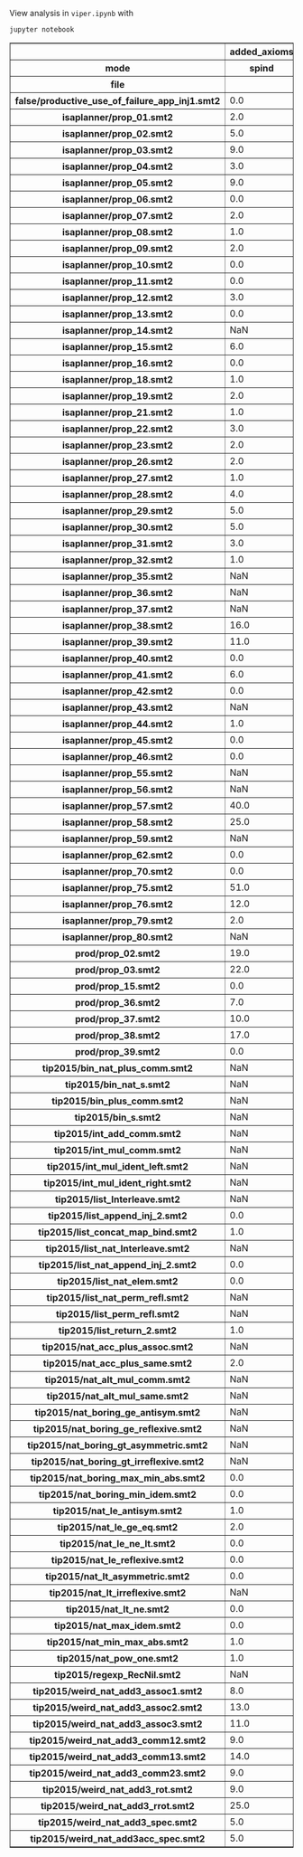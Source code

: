 View analysis in `viper.ipynb` with

```
jupyter notebook
```

<table border="1" class="dataframe">
  <thead>
    <tr>
      <th></th>
      <th>added_axioms</th>
      <th>candidates</th>
      <th colspan="4" halign="left">induction_depth</th>
      <th colspan="4" halign="left">inductions</th>
      <th colspan="4" halign="left">time_viper</th>
    </tr>
    <tr>
      <th>mode</th>
      <th>spind</th>
      <th>spind</th>
      <th>ai</th>
      <th>as</th>
      <th>spind</th>
      <th>tg</th>
      <th>ai</th>
      <th>as</th>
      <th>spind</th>
      <th>tg</th>
      <th>ai</th>
      <th>as</th>
      <th>spind</th>
      <th>tg</th>
    </tr>
    <tr>
      <th>file</th>
      <th></th>
      <th></th>
      <th></th>
      <th></th>
      <th></th>
      <th></th>
      <th></th>
      <th></th>
      <th></th>
      <th></th>
      <th></th>
      <th></th>
      <th></th>
      <th></th>
    </tr>
  </thead>
  <tbody>
    <tr>
      <th>false/productive_use_of_failure_app_inj1.smt2</th>
      <td>0.0</td>
      <td>16.0</td>
      <td>1.0</td>
      <td>1.0</td>
      <td>1.0</td>
      <td>NaN</td>
      <td>1.0</td>
      <td>2.0</td>
      <td>3.0</td>
      <td>NaN</td>
      <td>5707.0</td>
      <td>2986.0</td>
      <td>2955.0</td>
      <td>NaN</td>
    </tr>
    <tr>
      <th>isaplanner/prop_01.smt2</th>
      <td>2.0</td>
      <td>9.0</td>
      <td>NaN</td>
      <td>1.0</td>
      <td>1.0</td>
      <td>NaN</td>
      <td>NaN</td>
      <td>3.0</td>
      <td>3.0</td>
      <td>NaN</td>
      <td>NaN</td>
      <td>3289.0</td>
      <td>3971.0</td>
      <td>NaN</td>
    </tr>
    <tr>
      <th>isaplanner/prop_02.smt2</th>
      <td>5.0</td>
      <td>12.0</td>
      <td>1.0</td>
      <td>1.0</td>
      <td>1.0</td>
      <td>NaN</td>
      <td>1.0</td>
      <td>1.0</td>
      <td>1.0</td>
      <td>NaN</td>
      <td>16758.0</td>
      <td>4232.0</td>
      <td>5885.0</td>
      <td>NaN</td>
    </tr>
    <tr>
      <th>isaplanner/prop_03.smt2</th>
      <td>9.0</td>
      <td>103.0</td>
      <td>1.0</td>
      <td>1.0</td>
      <td>1.0</td>
      <td>NaN</td>
      <td>1.0</td>
      <td>1.0</td>
      <td>1.0</td>
      <td>NaN</td>
      <td>9152.0</td>
      <td>7408.0</td>
      <td>5075.0</td>
      <td>NaN</td>
    </tr>
    <tr>
      <th>isaplanner/prop_04.smt2</th>
      <td>3.0</td>
      <td>25.0</td>
      <td>1.0</td>
      <td>1.0</td>
      <td>1.0</td>
      <td>1.0</td>
      <td>1.0</td>
      <td>1.0</td>
      <td>1.0</td>
      <td>1.0</td>
      <td>6344.0</td>
      <td>2913.0</td>
      <td>3698.0</td>
      <td>6254.0</td>
    </tr>
    <tr>
      <th>isaplanner/prop_05.smt2</th>
      <td>9.0</td>
      <td>111.0</td>
      <td>NaN</td>
      <td>1.0</td>
      <td>1.0</td>
      <td>1.0</td>
      <td>NaN</td>
      <td>1.0</td>
      <td>3.0</td>
      <td>1.0</td>
      <td>NaN</td>
      <td>4505.0</td>
      <td>4897.0</td>
      <td>7511.0</td>
    </tr>
    <tr>
      <th>isaplanner/prop_06.smt2</th>
      <td>0.0</td>
      <td>7.0</td>
      <td>1.0</td>
      <td>1.0</td>
      <td>1.0</td>
      <td>NaN</td>
      <td>1.0</td>
      <td>2.0</td>
      <td>1.0</td>
      <td>NaN</td>
      <td>2983.0</td>
      <td>2024.0</td>
      <td>2220.0</td>
      <td>NaN</td>
    </tr>
    <tr>
      <th>isaplanner/prop_07.smt2</th>
      <td>2.0</td>
      <td>12.0</td>
      <td>1.0</td>
      <td>1.0</td>
      <td>1.0</td>
      <td>NaN</td>
      <td>2.0</td>
      <td>4.0</td>
      <td>2.0</td>
      <td>NaN</td>
      <td>2537.0</td>
      <td>2671.0</td>
      <td>3237.0</td>
      <td>NaN</td>
    </tr>
    <tr>
      <th>isaplanner/prop_08.smt2</th>
      <td>1.0</td>
      <td>18.0</td>
      <td>1.0</td>
      <td>1.0</td>
      <td>1.0</td>
      <td>NaN</td>
      <td>1.0</td>
      <td>1.0</td>
      <td>1.0</td>
      <td>NaN</td>
      <td>3256.0</td>
      <td>2429.0</td>
      <td>2577.0</td>
      <td>NaN</td>
    </tr>
    <tr>
      <th>isaplanner/prop_09.smt2</th>
      <td>2.0</td>
      <td>28.0</td>
      <td>NaN</td>
      <td>1.0</td>
      <td>1.0</td>
      <td>NaN</td>
      <td>NaN</td>
      <td>3.0</td>
      <td>2.0</td>
      <td>NaN</td>
      <td>NaN</td>
      <td>5901.0</td>
      <td>3368.0</td>
      <td>NaN</td>
    </tr>
    <tr>
      <th>isaplanner/prop_10.smt2</th>
      <td>0.0</td>
      <td>6.0</td>
      <td>1.0</td>
      <td>1.0</td>
      <td>1.0</td>
      <td>1.0</td>
      <td>1.0</td>
      <td>1.0</td>
      <td>1.0</td>
      <td>1.0</td>
      <td>1910.0</td>
      <td>1830.0</td>
      <td>2010.0</td>
      <td>4042.0</td>
    </tr>
    <tr>
      <th>isaplanner/prop_11.smt2</th>
      <td>0.0</td>
      <td>1.0</td>
      <td>0.0</td>
      <td>0.0</td>
      <td>0.0</td>
      <td>0.0</td>
      <td>0.0</td>
      <td>0.0</td>
      <td>0.0</td>
      <td>0.0</td>
      <td>1256.0</td>
      <td>1487.0</td>
      <td>1643.0</td>
      <td>3530.0</td>
    </tr>
    <tr>
      <th>isaplanner/prop_12.smt2</th>
      <td>3.0</td>
      <td>15.0</td>
      <td>NaN</td>
      <td>1.0</td>
      <td>1.0</td>
      <td>NaN</td>
      <td>NaN</td>
      <td>2.0</td>
      <td>2.0</td>
      <td>NaN</td>
      <td>NaN</td>
      <td>2932.0</td>
      <td>3821.0</td>
      <td>NaN</td>
    </tr>
    <tr>
      <th>isaplanner/prop_13.smt2</th>
      <td>0.0</td>
      <td>1.0</td>
      <td>0.0</td>
      <td>0.0</td>
      <td>0.0</td>
      <td>0.0</td>
      <td>0.0</td>
      <td>0.0</td>
      <td>0.0</td>
      <td>0.0</td>
      <td>1828.0</td>
      <td>1866.0</td>
      <td>1941.0</td>
      <td>3817.0</td>
    </tr>
    <tr>
      <th>isaplanner/prop_14.smt2</th>
      <td>NaN</td>
      <td>NaN</td>
      <td>1.0</td>
      <td>1.0</td>
      <td>NaN</td>
      <td>NaN</td>
      <td>1.0</td>
      <td>1.0</td>
      <td>NaN</td>
      <td>NaN</td>
      <td>3271.0</td>
      <td>4887.0</td>
      <td>NaN</td>
      <td>NaN</td>
    </tr>
    <tr>
      <th>isaplanner/prop_15.smt2</th>
      <td>6.0</td>
      <td>59.0</td>
      <td>1.0</td>
      <td>1.0</td>
      <td>1.0</td>
      <td>NaN</td>
      <td>1.0</td>
      <td>1.0</td>
      <td>2.0</td>
      <td>NaN</td>
      <td>4419.0</td>
      <td>4038.0</td>
      <td>5228.0</td>
      <td>NaN</td>
    </tr>
    <tr>
      <th>isaplanner/prop_16.smt2</th>
      <td>0.0</td>
      <td>2.0</td>
      <td>0.0</td>
      <td>0.0</td>
      <td>0.0</td>
      <td>0.0</td>
      <td>0.0</td>
      <td>0.0</td>
      <td>0.0</td>
      <td>0.0</td>
      <td>2333.0</td>
      <td>2382.0</td>
      <td>1506.0</td>
      <td>4383.0</td>
    </tr>
    <tr>
      <th>isaplanner/prop_18.smt2</th>
      <td>1.0</td>
      <td>10.0</td>
      <td>1.0</td>
      <td>1.0</td>
      <td>1.0</td>
      <td>NaN</td>
      <td>1.0</td>
      <td>1.0</td>
      <td>1.0</td>
      <td>NaN</td>
      <td>1877.0</td>
      <td>2252.0</td>
      <td>2185.0</td>
      <td>NaN</td>
    </tr>
    <tr>
      <th>isaplanner/prop_19.smt2</th>
      <td>2.0</td>
      <td>15.0</td>
      <td>NaN</td>
      <td>1.0</td>
      <td>1.0</td>
      <td>NaN</td>
      <td>NaN</td>
      <td>3.0</td>
      <td>3.0</td>
      <td>NaN</td>
      <td>NaN</td>
      <td>2953.0</td>
      <td>3295.0</td>
      <td>NaN</td>
    </tr>
    <tr>
      <th>isaplanner/prop_21.smt2</th>
      <td>1.0</td>
      <td>10.0</td>
      <td>1.0</td>
      <td>1.0</td>
      <td>1.0</td>
      <td>NaN</td>
      <td>1.0</td>
      <td>1.0</td>
      <td>1.0</td>
      <td>NaN</td>
      <td>2755.0</td>
      <td>2729.0</td>
      <td>2382.0</td>
      <td>NaN</td>
    </tr>
    <tr>
      <th>isaplanner/prop_22.smt2</th>
      <td>3.0</td>
      <td>13.0</td>
      <td>NaN</td>
      <td>1.0</td>
      <td>1.0</td>
      <td>NaN</td>
      <td>NaN</td>
      <td>4.0</td>
      <td>3.0</td>
      <td>NaN</td>
      <td>NaN</td>
      <td>5437.0</td>
      <td>5451.0</td>
      <td>NaN</td>
    </tr>
    <tr>
      <th>isaplanner/prop_23.smt2</th>
      <td>2.0</td>
      <td>11.0</td>
      <td>NaN</td>
      <td>1.0</td>
      <td>1.0</td>
      <td>NaN</td>
      <td>NaN</td>
      <td>2.0</td>
      <td>4.0</td>
      <td>NaN</td>
      <td>NaN</td>
      <td>2569.0</td>
      <td>3040.0</td>
      <td>NaN</td>
    </tr>
    <tr>
      <th>isaplanner/prop_26.smt2</th>
      <td>2.0</td>
      <td>36.0</td>
      <td>1.0</td>
      <td>1.0</td>
      <td>1.0</td>
      <td>NaN</td>
      <td>3.0</td>
      <td>1.0</td>
      <td>2.0</td>
      <td>NaN</td>
      <td>24689.0</td>
      <td>13783.0</td>
      <td>2837.0</td>
      <td>NaN</td>
    </tr>
    <tr>
      <th>isaplanner/prop_27.smt2</th>
      <td>1.0</td>
      <td>43.0</td>
      <td>1.0</td>
      <td>1.0</td>
      <td>1.0</td>
      <td>NaN</td>
      <td>2.0</td>
      <td>2.0</td>
      <td>1.0</td>
      <td>NaN</td>
      <td>4984.0</td>
      <td>3075.0</td>
      <td>3134.0</td>
      <td>NaN</td>
    </tr>
    <tr>
      <th>isaplanner/prop_28.smt2</th>
      <td>4.0</td>
      <td>29.0</td>
      <td>1.0</td>
      <td>1.0</td>
      <td>1.0</td>
      <td>NaN</td>
      <td>2.0</td>
      <td>4.0</td>
      <td>2.0</td>
      <td>NaN</td>
      <td>3117.0</td>
      <td>4612.0</td>
      <td>3527.0</td>
      <td>NaN</td>
    </tr>
    <tr>
      <th>isaplanner/prop_29.smt2</th>
      <td>5.0</td>
      <td>256.0</td>
      <td>1.0</td>
      <td>NaN</td>
      <td>1.0</td>
      <td>NaN</td>
      <td>2.0</td>
      <td>NaN</td>
      <td>5.0</td>
      <td>NaN</td>
      <td>13707.0</td>
      <td>NaN</td>
      <td>13675.0</td>
      <td>NaN</td>
    </tr>
    <tr>
      <th>isaplanner/prop_30.smt2</th>
      <td>5.0</td>
      <td>289.0</td>
      <td>1.0</td>
      <td>NaN</td>
      <td>1.0</td>
      <td>NaN</td>
      <td>2.0</td>
      <td>NaN</td>
      <td>3.0</td>
      <td>NaN</td>
      <td>11113.0</td>
      <td>NaN</td>
      <td>16173.0</td>
      <td>NaN</td>
    </tr>
    <tr>
      <th>isaplanner/prop_31.smt2</th>
      <td>3.0</td>
      <td>12.0</td>
      <td>NaN</td>
      <td>1.0</td>
      <td>1.0</td>
      <td>NaN</td>
      <td>NaN</td>
      <td>4.0</td>
      <td>4.0</td>
      <td>NaN</td>
      <td>NaN</td>
      <td>3989.0</td>
      <td>5257.0</td>
      <td>NaN</td>
    </tr>
    <tr>
      <th>isaplanner/prop_32.smt2</th>
      <td>1.0</td>
      <td>11.0</td>
      <td>NaN</td>
      <td>1.0</td>
      <td>1.0</td>
      <td>NaN</td>
      <td>NaN</td>
      <td>2.0</td>
      <td>4.0</td>
      <td>NaN</td>
      <td>NaN</td>
      <td>2973.0</td>
      <td>3158.0</td>
      <td>NaN</td>
    </tr>
    <tr>
      <th>isaplanner/prop_35.smt2</th>
      <td>NaN</td>
      <td>NaN</td>
      <td>1.0</td>
      <td>1.0</td>
      <td>NaN</td>
      <td>1.0</td>
      <td>1.0</td>
      <td>1.0</td>
      <td>NaN</td>
      <td>1.0</td>
      <td>2390.0</td>
      <td>1609.0</td>
      <td>NaN</td>
      <td>5424.0</td>
    </tr>
    <tr>
      <th>isaplanner/prop_36.smt2</th>
      <td>NaN</td>
      <td>NaN</td>
      <td>1.0</td>
      <td>1.0</td>
      <td>NaN</td>
      <td>1.0</td>
      <td>1.0</td>
      <td>1.0</td>
      <td>NaN</td>
      <td>1.0</td>
      <td>3125.0</td>
      <td>2547.0</td>
      <td>NaN</td>
      <td>6165.0</td>
    </tr>
    <tr>
      <th>isaplanner/prop_37.smt2</th>
      <td>NaN</td>
      <td>NaN</td>
      <td>1.0</td>
      <td>1.0</td>
      <td>NaN</td>
      <td>NaN</td>
      <td>1.0</td>
      <td>1.0</td>
      <td>NaN</td>
      <td>NaN</td>
      <td>3118.0</td>
      <td>3573.0</td>
      <td>NaN</td>
      <td>NaN</td>
    </tr>
    <tr>
      <th>isaplanner/prop_38.smt2</th>
      <td>16.0</td>
      <td>147.0</td>
      <td>1.0</td>
      <td>NaN</td>
      <td>1.0</td>
      <td>NaN</td>
      <td>2.0</td>
      <td>NaN</td>
      <td>4.0</td>
      <td>NaN</td>
      <td>5738.0</td>
      <td>NaN</td>
      <td>9417.0</td>
      <td>NaN</td>
    </tr>
    <tr>
      <th>isaplanner/prop_39.smt2</th>
      <td>11.0</td>
      <td>76.0</td>
      <td>0.0</td>
      <td>0.0</td>
      <td>0.0</td>
      <td>NaN</td>
      <td>0.0</td>
      <td>0.0</td>
      <td>0.0</td>
      <td>NaN</td>
      <td>3037.0</td>
      <td>3836.0</td>
      <td>6421.0</td>
      <td>NaN</td>
    </tr>
    <tr>
      <th>isaplanner/prop_40.smt2</th>
      <td>0.0</td>
      <td>1.0</td>
      <td>0.0</td>
      <td>0.0</td>
      <td>0.0</td>
      <td>0.0</td>
      <td>0.0</td>
      <td>0.0</td>
      <td>0.0</td>
      <td>0.0</td>
      <td>1467.0</td>
      <td>1583.0</td>
      <td>2220.0</td>
      <td>4264.0</td>
    </tr>
    <tr>
      <th>isaplanner/prop_41.smt2</th>
      <td>6.0</td>
      <td>29.0</td>
      <td>NaN</td>
      <td>NaN</td>
      <td>1.0</td>
      <td>NaN</td>
      <td>NaN</td>
      <td>NaN</td>
      <td>2.0</td>
      <td>NaN</td>
      <td>NaN</td>
      <td>NaN</td>
      <td>11334.0</td>
      <td>NaN</td>
    </tr>
    <tr>
      <th>isaplanner/prop_42.smt2</th>
      <td>0.0</td>
      <td>1.0</td>
      <td>0.0</td>
      <td>0.0</td>
      <td>0.0</td>
      <td>0.0</td>
      <td>0.0</td>
      <td>0.0</td>
      <td>0.0</td>
      <td>0.0</td>
      <td>1947.0</td>
      <td>2557.0</td>
      <td>1979.0</td>
      <td>3285.0</td>
    </tr>
    <tr>
      <th>isaplanner/prop_43.smt2</th>
      <td>NaN</td>
      <td>NaN</td>
      <td>1.0</td>
      <td>1.0</td>
      <td>NaN</td>
      <td>NaN</td>
      <td>1.0</td>
      <td>1.0</td>
      <td>NaN</td>
      <td>NaN</td>
      <td>2884.0</td>
      <td>3526.0</td>
      <td>NaN</td>
      <td>NaN</td>
    </tr>
    <tr>
      <th>isaplanner/prop_44.smt2</th>
      <td>1.0</td>
      <td>9.0</td>
      <td>1.0</td>
      <td>1.0</td>
      <td>1.0</td>
      <td>NaN</td>
      <td>1.0</td>
      <td>1.0</td>
      <td>1.0</td>
      <td>NaN</td>
      <td>2440.0</td>
      <td>2329.0</td>
      <td>2364.0</td>
      <td>NaN</td>
    </tr>
    <tr>
      <th>isaplanner/prop_45.smt2</th>
      <td>0.0</td>
      <td>1.0</td>
      <td>0.0</td>
      <td>0.0</td>
      <td>0.0</td>
      <td>NaN</td>
      <td>0.0</td>
      <td>0.0</td>
      <td>0.0</td>
      <td>NaN</td>
      <td>1765.0</td>
      <td>1832.0</td>
      <td>2206.0</td>
      <td>NaN</td>
    </tr>
    <tr>
      <th>isaplanner/prop_46.smt2</th>
      <td>0.0</td>
      <td>1.0</td>
      <td>0.0</td>
      <td>0.0</td>
      <td>0.0</td>
      <td>0.0</td>
      <td>0.0</td>
      <td>0.0</td>
      <td>0.0</td>
      <td>0.0</td>
      <td>1848.0</td>
      <td>2093.0</td>
      <td>1521.0</td>
      <td>3729.0</td>
    </tr>
    <tr>
      <th>isaplanner/prop_55.smt2</th>
      <td>NaN</td>
      <td>NaN</td>
      <td>NaN</td>
      <td>1.0</td>
      <td>NaN</td>
      <td>NaN</td>
      <td>NaN</td>
      <td>3.0</td>
      <td>NaN</td>
      <td>NaN</td>
      <td>NaN</td>
      <td>3445.0</td>
      <td>NaN</td>
      <td>NaN</td>
    </tr>
    <tr>
      <th>isaplanner/prop_56.smt2</th>
      <td>NaN</td>
      <td>NaN</td>
      <td>NaN</td>
      <td>1.0</td>
      <td>NaN</td>
      <td>NaN</td>
      <td>NaN</td>
      <td>4.0</td>
      <td>NaN</td>
      <td>NaN</td>
      <td>NaN</td>
      <td>5349.0</td>
      <td>NaN</td>
      <td>NaN</td>
    </tr>
    <tr>
      <th>isaplanner/prop_57.smt2</th>
      <td>40.0</td>
      <td>432.0</td>
      <td>NaN</td>
      <td>NaN</td>
      <td>1.0</td>
      <td>NaN</td>
      <td>NaN</td>
      <td>NaN</td>
      <td>9.0</td>
      <td>NaN</td>
      <td>NaN</td>
      <td>NaN</td>
      <td>27617.0</td>
      <td>NaN</td>
    </tr>
    <tr>
      <th>isaplanner/prop_58.smt2</th>
      <td>25.0</td>
      <td>178.0</td>
      <td>NaN</td>
      <td>NaN</td>
      <td>1.0</td>
      <td>NaN</td>
      <td>NaN</td>
      <td>NaN</td>
      <td>4.0</td>
      <td>NaN</td>
      <td>NaN</td>
      <td>NaN</td>
      <td>12314.0</td>
      <td>NaN</td>
    </tr>
    <tr>
      <th>isaplanner/prop_59.smt2</th>
      <td>NaN</td>
      <td>NaN</td>
      <td>NaN</td>
      <td>NaN</td>
      <td>NaN</td>
      <td>1.0</td>
      <td>NaN</td>
      <td>NaN</td>
      <td>NaN</td>
      <td>1.0</td>
      <td>NaN</td>
      <td>NaN</td>
      <td>NaN</td>
      <td>4622.0</td>
    </tr>
    <tr>
      <th>isaplanner/prop_62.smt2</th>
      <td>0.0</td>
      <td>1.0</td>
      <td>0.0</td>
      <td>0.0</td>
      <td>0.0</td>
      <td>0.0</td>
      <td>0.0</td>
      <td>0.0</td>
      <td>0.0</td>
      <td>0.0</td>
      <td>2065.0</td>
      <td>2084.0</td>
      <td>1570.0</td>
      <td>3395.0</td>
    </tr>
    <tr>
      <th>isaplanner/prop_70.smt2</th>
      <td>0.0</td>
      <td>35.0</td>
      <td>NaN</td>
      <td>1.0</td>
      <td>1.0</td>
      <td>NaN</td>
      <td>NaN</td>
      <td>2.0</td>
      <td>2.0</td>
      <td>NaN</td>
      <td>NaN</td>
      <td>3004.0</td>
      <td>2914.0</td>
      <td>NaN</td>
    </tr>
    <tr>
      <th>isaplanner/prop_75.smt2</th>
      <td>51.0</td>
      <td>692.0</td>
      <td>NaN</td>
      <td>NaN</td>
      <td>1.0</td>
      <td>NaN</td>
      <td>NaN</td>
      <td>NaN</td>
      <td>3.0</td>
      <td>NaN</td>
      <td>NaN</td>
      <td>NaN</td>
      <td>23222.0</td>
      <td>NaN</td>
    </tr>
    <tr>
      <th>isaplanner/prop_76.smt2</th>
      <td>12.0</td>
      <td>220.0</td>
      <td>NaN</td>
      <td>1.0</td>
      <td>1.0</td>
      <td>NaN</td>
      <td>NaN</td>
      <td>1.0</td>
      <td>1.0</td>
      <td>NaN</td>
      <td>NaN</td>
      <td>18583.0</td>
      <td>7725.0</td>
      <td>NaN</td>
    </tr>
    <tr>
      <th>isaplanner/prop_79.smt2</th>
      <td>2.0</td>
      <td>38.0</td>
      <td>NaN</td>
      <td>1.0</td>
      <td>1.0</td>
      <td>NaN</td>
      <td>NaN</td>
      <td>3.0</td>
      <td>2.0</td>
      <td>NaN</td>
      <td>NaN</td>
      <td>4409.0</td>
      <td>3822.0</td>
      <td>NaN</td>
    </tr>
    <tr>
      <th>isaplanner/prop_80.smt2</th>
      <td>NaN</td>
      <td>NaN</td>
      <td>NaN</td>
      <td>1.0</td>
      <td>NaN</td>
      <td>NaN</td>
      <td>NaN</td>
      <td>3.0</td>
      <td>NaN</td>
      <td>NaN</td>
      <td>NaN</td>
      <td>4515.0</td>
      <td>NaN</td>
      <td>NaN</td>
    </tr>
    <tr>
      <th>prod/prop_02.smt2</th>
      <td>19.0</td>
      <td>147.0</td>
      <td>NaN</td>
      <td>1.0</td>
      <td>1.0</td>
      <td>NaN</td>
      <td>NaN</td>
      <td>4.0</td>
      <td>3.0</td>
      <td>NaN</td>
      <td>NaN</td>
      <td>4546.0</td>
      <td>6169.0</td>
      <td>NaN</td>
    </tr>
    <tr>
      <th>prod/prop_03.smt2</th>
      <td>22.0</td>
      <td>231.0</td>
      <td>NaN</td>
      <td>1.0</td>
      <td>1.0</td>
      <td>NaN</td>
      <td>NaN</td>
      <td>2.0</td>
      <td>3.0</td>
      <td>NaN</td>
      <td>NaN</td>
      <td>3773.0</td>
      <td>8389.0</td>
      <td>NaN</td>
    </tr>
    <tr>
      <th>prod/prop_15.smt2</th>
      <td>0.0</td>
      <td>8.0</td>
      <td>NaN</td>
      <td>NaN</td>
      <td>1.0</td>
      <td>1.0</td>
      <td>NaN</td>
      <td>NaN</td>
      <td>1.0</td>
      <td>1.0</td>
      <td>NaN</td>
      <td>NaN</td>
      <td>1901.0</td>
      <td>8950.0</td>
    </tr>
    <tr>
      <th>prod/prop_36.smt2</th>
      <td>7.0</td>
      <td>97.0</td>
      <td>NaN</td>
      <td>NaN</td>
      <td>1.0</td>
      <td>NaN</td>
      <td>NaN</td>
      <td>NaN</td>
      <td>2.0</td>
      <td>NaN</td>
      <td>NaN</td>
      <td>NaN</td>
      <td>4080.0</td>
      <td>NaN</td>
    </tr>
    <tr>
      <th>prod/prop_37.smt2</th>
      <td>10.0</td>
      <td>137.0</td>
      <td>NaN</td>
      <td>1.0</td>
      <td>1.0</td>
      <td>NaN</td>
      <td>NaN</td>
      <td>2.0</td>
      <td>1.0</td>
      <td>NaN</td>
      <td>NaN</td>
      <td>7140.0</td>
      <td>4373.0</td>
      <td>NaN</td>
    </tr>
    <tr>
      <th>prod/prop_38.smt2</th>
      <td>17.0</td>
      <td>234.0</td>
      <td>NaN</td>
      <td>1.0</td>
      <td>1.0</td>
      <td>NaN</td>
      <td>NaN</td>
      <td>1.0</td>
      <td>1.0</td>
      <td>NaN</td>
      <td>NaN</td>
      <td>11354.0</td>
      <td>4999.0</td>
      <td>NaN</td>
    </tr>
    <tr>
      <th>prod/prop_39.smt2</th>
      <td>0.0</td>
      <td>215.0</td>
      <td>NaN</td>
      <td>NaN</td>
      <td>1.0</td>
      <td>NaN</td>
      <td>NaN</td>
      <td>NaN</td>
      <td>4.0</td>
      <td>NaN</td>
      <td>NaN</td>
      <td>NaN</td>
      <td>5082.0</td>
      <td>NaN</td>
    </tr>
    <tr>
      <th>tip2015/bin_nat_plus_comm.smt2</th>
      <td>NaN</td>
      <td>NaN</td>
      <td>NaN</td>
      <td>NaN</td>
      <td>NaN</td>
      <td>NaN</td>
      <td>NaN</td>
      <td>NaN</td>
      <td>NaN</td>
      <td>NaN</td>
      <td>NaN</td>
      <td>7500.0</td>
      <td>NaN</td>
      <td>NaN</td>
    </tr>
    <tr>
      <th>tip2015/bin_nat_s.smt2</th>
      <td>NaN</td>
      <td>NaN</td>
      <td>NaN</td>
      <td>NaN</td>
      <td>NaN</td>
      <td>NaN</td>
      <td>NaN</td>
      <td>NaN</td>
      <td>NaN</td>
      <td>NaN</td>
      <td>4380.0</td>
      <td>5204.0</td>
      <td>NaN</td>
      <td>NaN</td>
    </tr>
    <tr>
      <th>tip2015/bin_plus_comm.smt2</th>
      <td>NaN</td>
      <td>NaN</td>
      <td>NaN</td>
      <td>NaN</td>
      <td>NaN</td>
      <td>NaN</td>
      <td>NaN</td>
      <td>NaN</td>
      <td>NaN</td>
      <td>NaN</td>
      <td>NaN</td>
      <td>5884.0</td>
      <td>NaN</td>
      <td>NaN</td>
    </tr>
    <tr>
      <th>tip2015/bin_s.smt2</th>
      <td>NaN</td>
      <td>NaN</td>
      <td>NaN</td>
      <td>NaN</td>
      <td>NaN</td>
      <td>NaN</td>
      <td>NaN</td>
      <td>NaN</td>
      <td>NaN</td>
      <td>NaN</td>
      <td>5948.0</td>
      <td>4962.0</td>
      <td>NaN</td>
      <td>NaN</td>
    </tr>
    <tr>
      <th>tip2015/int_add_comm.smt2</th>
      <td>NaN</td>
      <td>NaN</td>
      <td>1.0</td>
      <td>1.0</td>
      <td>NaN</td>
      <td>NaN</td>
      <td>1.0</td>
      <td>2.0</td>
      <td>NaN</td>
      <td>NaN</td>
      <td>7051.0</td>
      <td>6671.0</td>
      <td>NaN</td>
      <td>NaN</td>
    </tr>
    <tr>
      <th>tip2015/int_mul_comm.smt2</th>
      <td>NaN</td>
      <td>NaN</td>
      <td>1.0</td>
      <td>NaN</td>
      <td>NaN</td>
      <td>NaN</td>
      <td>2.0</td>
      <td>NaN</td>
      <td>NaN</td>
      <td>NaN</td>
      <td>18503.0</td>
      <td>NaN</td>
      <td>NaN</td>
      <td>NaN</td>
    </tr>
    <tr>
      <th>tip2015/int_mul_ident_left.smt2</th>
      <td>NaN</td>
      <td>NaN</td>
      <td>1.0</td>
      <td>1.0</td>
      <td>NaN</td>
      <td>NaN</td>
      <td>1.0</td>
      <td>1.0</td>
      <td>NaN</td>
      <td>NaN</td>
      <td>3351.0</td>
      <td>3772.0</td>
      <td>NaN</td>
      <td>NaN</td>
    </tr>
    <tr>
      <th>tip2015/int_mul_ident_right.smt2</th>
      <td>NaN</td>
      <td>NaN</td>
      <td>1.0</td>
      <td>1.0</td>
      <td>NaN</td>
      <td>NaN</td>
      <td>1.0</td>
      <td>1.0</td>
      <td>NaN</td>
      <td>NaN</td>
      <td>4919.0</td>
      <td>4901.0</td>
      <td>NaN</td>
      <td>NaN</td>
    </tr>
    <tr>
      <th>tip2015/list_Interleave.smt2</th>
      <td>NaN</td>
      <td>NaN</td>
      <td>1.0</td>
      <td>1.0</td>
      <td>NaN</td>
      <td>NaN</td>
      <td>1.0</td>
      <td>1.0</td>
      <td>NaN</td>
      <td>NaN</td>
      <td>4107.0</td>
      <td>2998.0</td>
      <td>NaN</td>
      <td>NaN</td>
    </tr>
    <tr>
      <th>tip2015/list_append_inj_2.smt2</th>
      <td>0.0</td>
      <td>16.0</td>
      <td>1.0</td>
      <td>1.0</td>
      <td>1.0</td>
      <td>NaN</td>
      <td>1.0</td>
      <td>1.0</td>
      <td>3.0</td>
      <td>NaN</td>
      <td>4583.0</td>
      <td>2915.0</td>
      <td>2222.0</td>
      <td>NaN</td>
    </tr>
    <tr>
      <th>tip2015/list_concat_map_bind.smt2</th>
      <td>1.0</td>
      <td>12.0</td>
      <td>1.0</td>
      <td>1.0</td>
      <td>1.0</td>
      <td>NaN</td>
      <td>2.0</td>
      <td>2.0</td>
      <td>1.0</td>
      <td>NaN</td>
      <td>3320.0</td>
      <td>2921.0</td>
      <td>3263.0</td>
      <td>NaN</td>
    </tr>
    <tr>
      <th>tip2015/list_nat_Interleave.smt2</th>
      <td>NaN</td>
      <td>NaN</td>
      <td>1.0</td>
      <td>1.0</td>
      <td>NaN</td>
      <td>NaN</td>
      <td>1.0</td>
      <td>1.0</td>
      <td>NaN</td>
      <td>NaN</td>
      <td>4561.0</td>
      <td>3991.0</td>
      <td>NaN</td>
      <td>NaN</td>
    </tr>
    <tr>
      <th>tip2015/list_nat_append_inj_2.smt2</th>
      <td>0.0</td>
      <td>16.0</td>
      <td>1.0</td>
      <td>1.0</td>
      <td>1.0</td>
      <td>NaN</td>
      <td>1.0</td>
      <td>1.0</td>
      <td>3.0</td>
      <td>NaN</td>
      <td>5061.0</td>
      <td>2734.0</td>
      <td>2164.0</td>
      <td>NaN</td>
    </tr>
    <tr>
      <th>tip2015/list_nat_elem.smt2</th>
      <td>0.0</td>
      <td>29.0</td>
      <td>1.0</td>
      <td>1.0</td>
      <td>1.0</td>
      <td>NaN</td>
      <td>2.0</td>
      <td>2.0</td>
      <td>2.0</td>
      <td>NaN</td>
      <td>2901.0</td>
      <td>2514.0</td>
      <td>2261.0</td>
      <td>NaN</td>
    </tr>
    <tr>
      <th>tip2015/list_nat_perm_refl.smt2</th>
      <td>NaN</td>
      <td>NaN</td>
      <td>1.0</td>
      <td>1.0</td>
      <td>NaN</td>
      <td>NaN</td>
      <td>1.0</td>
      <td>1.0</td>
      <td>NaN</td>
      <td>NaN</td>
      <td>2555.0</td>
      <td>2907.0</td>
      <td>NaN</td>
      <td>NaN</td>
    </tr>
    <tr>
      <th>tip2015/list_perm_refl.smt2</th>
      <td>NaN</td>
      <td>NaN</td>
      <td>1.0</td>
      <td>1.0</td>
      <td>NaN</td>
      <td>NaN</td>
      <td>1.0</td>
      <td>1.0</td>
      <td>NaN</td>
      <td>NaN</td>
      <td>2490.0</td>
      <td>3442.0</td>
      <td>NaN</td>
      <td>NaN</td>
    </tr>
    <tr>
      <th>tip2015/list_return_2.smt2</th>
      <td>1.0</td>
      <td>13.0</td>
      <td>1.0</td>
      <td>1.0</td>
      <td>1.0</td>
      <td>NaN</td>
      <td>1.0</td>
      <td>1.0</td>
      <td>1.0</td>
      <td>NaN</td>
      <td>2420.0</td>
      <td>3345.0</td>
      <td>3121.0</td>
      <td>NaN</td>
    </tr>
    <tr>
      <th>tip2015/nat_acc_plus_assoc.smt2</th>
      <td>NaN</td>
      <td>NaN</td>
      <td>NaN</td>
      <td>1.0</td>
      <td>NaN</td>
      <td>NaN</td>
      <td>NaN</td>
      <td>2.0</td>
      <td>NaN</td>
      <td>NaN</td>
      <td>NaN</td>
      <td>5278.0</td>
      <td>NaN</td>
      <td>NaN</td>
    </tr>
    <tr>
      <th>tip2015/nat_acc_plus_same.smt2</th>
      <td>2.0</td>
      <td>19.0</td>
      <td>NaN</td>
      <td>1.0</td>
      <td>1.0</td>
      <td>NaN</td>
      <td>NaN</td>
      <td>1.0</td>
      <td>1.0</td>
      <td>NaN</td>
      <td>NaN</td>
      <td>4453.0</td>
      <td>3777.0</td>
      <td>NaN</td>
    </tr>
    <tr>
      <th>tip2015/nat_alt_mul_comm.smt2</th>
      <td>NaN</td>
      <td>NaN</td>
      <td>NaN</td>
      <td>1.0</td>
      <td>NaN</td>
      <td>NaN</td>
      <td>NaN</td>
      <td>2.0</td>
      <td>NaN</td>
      <td>NaN</td>
      <td>NaN</td>
      <td>4819.0</td>
      <td>NaN</td>
      <td>NaN</td>
    </tr>
    <tr>
      <th>tip2015/nat_alt_mul_same.smt2</th>
      <td>NaN</td>
      <td>NaN</td>
      <td>NaN</td>
      <td>1.0</td>
      <td>NaN</td>
      <td>NaN</td>
      <td>NaN</td>
      <td>3.0</td>
      <td>NaN</td>
      <td>NaN</td>
      <td>NaN</td>
      <td>33708.0</td>
      <td>NaN</td>
      <td>NaN</td>
    </tr>
    <tr>
      <th>tip2015/nat_boring_ge_antisym.smt2</th>
      <td>NaN</td>
      <td>NaN</td>
      <td>NaN</td>
      <td>1.0</td>
      <td>NaN</td>
      <td>NaN</td>
      <td>NaN</td>
      <td>2.0</td>
      <td>NaN</td>
      <td>NaN</td>
      <td>NaN</td>
      <td>4056.0</td>
      <td>NaN</td>
      <td>NaN</td>
    </tr>
    <tr>
      <th>tip2015/nat_boring_ge_reflexive.smt2</th>
      <td>NaN</td>
      <td>NaN</td>
      <td>1.0</td>
      <td>1.0</td>
      <td>NaN</td>
      <td>1.0</td>
      <td>1.0</td>
      <td>1.0</td>
      <td>NaN</td>
      <td>1.0</td>
      <td>1972.0</td>
      <td>2573.0</td>
      <td>NaN</td>
      <td>9793.0</td>
    </tr>
    <tr>
      <th>tip2015/nat_boring_gt_asymmetric.smt2</th>
      <td>NaN</td>
      <td>NaN</td>
      <td>NaN</td>
      <td>1.0</td>
      <td>NaN</td>
      <td>NaN</td>
      <td>NaN</td>
      <td>2.0</td>
      <td>NaN</td>
      <td>NaN</td>
      <td>NaN</td>
      <td>3875.0</td>
      <td>NaN</td>
      <td>NaN</td>
    </tr>
    <tr>
      <th>tip2015/nat_boring_gt_irreflexive.smt2</th>
      <td>NaN</td>
      <td>NaN</td>
      <td>1.0</td>
      <td>1.0</td>
      <td>NaN</td>
      <td>1.0</td>
      <td>1.0</td>
      <td>1.0</td>
      <td>NaN</td>
      <td>1.0</td>
      <td>2796.0</td>
      <td>2059.0</td>
      <td>NaN</td>
      <td>13099.0</td>
    </tr>
    <tr>
      <th>tip2015/nat_boring_max_min_abs.smt2</th>
      <td>0.0</td>
      <td>12.0</td>
      <td>NaN</td>
      <td>NaN</td>
      <td>0.0</td>
      <td>0.0</td>
      <td>NaN</td>
      <td>NaN</td>
      <td>0.0</td>
      <td>0.0</td>
      <td>NaN</td>
      <td>NaN</td>
      <td>1803.0</td>
      <td>5969.0</td>
    </tr>
    <tr>
      <th>tip2015/nat_boring_min_idem.smt2</th>
      <td>0.0</td>
      <td>2.0</td>
      <td>NaN</td>
      <td>NaN</td>
      <td>0.0</td>
      <td>0.0</td>
      <td>NaN</td>
      <td>NaN</td>
      <td>0.0</td>
      <td>0.0</td>
      <td>NaN</td>
      <td>NaN</td>
      <td>1353.0</td>
      <td>2789.0</td>
    </tr>
    <tr>
      <th>tip2015/nat_le_antisym.smt2</th>
      <td>1.0</td>
      <td>131.0</td>
      <td>NaN</td>
      <td>1.0</td>
      <td>1.0</td>
      <td>NaN</td>
      <td>NaN</td>
      <td>2.0</td>
      <td>3.0</td>
      <td>NaN</td>
      <td>NaN</td>
      <td>5325.0</td>
      <td>4543.0</td>
      <td>NaN</td>
    </tr>
    <tr>
      <th>tip2015/nat_le_ge_eq.smt2</th>
      <td>2.0</td>
      <td>127.0</td>
      <td>NaN</td>
      <td>1.0</td>
      <td>1.0</td>
      <td>NaN</td>
      <td>NaN</td>
      <td>5.0</td>
      <td>4.0</td>
      <td>NaN</td>
      <td>NaN</td>
      <td>3521.0</td>
      <td>5170.0</td>
      <td>NaN</td>
    </tr>
    <tr>
      <th>tip2015/nat_le_ne_lt.smt2</th>
      <td>0.0</td>
      <td>87.0</td>
      <td>NaN</td>
      <td>1.0</td>
      <td>1.0</td>
      <td>NaN</td>
      <td>NaN</td>
      <td>5.0</td>
      <td>3.0</td>
      <td>NaN</td>
      <td>NaN</td>
      <td>3560.0</td>
      <td>5097.0</td>
      <td>NaN</td>
    </tr>
    <tr>
      <th>tip2015/nat_le_reflexive.smt2</th>
      <td>0.0</td>
      <td>6.0</td>
      <td>1.0</td>
      <td>1.0</td>
      <td>1.0</td>
      <td>1.0</td>
      <td>1.0</td>
      <td>1.0</td>
      <td>1.0</td>
      <td>1.0</td>
      <td>1790.0</td>
      <td>2004.0</td>
      <td>2044.0</td>
      <td>3911.0</td>
    </tr>
    <tr>
      <th>tip2015/nat_lt_asymmetric.smt2</th>
      <td>0.0</td>
      <td>46.0</td>
      <td>NaN</td>
      <td>1.0</td>
      <td>1.0</td>
      <td>NaN</td>
      <td>NaN</td>
      <td>2.0</td>
      <td>3.0</td>
      <td>NaN</td>
      <td>NaN</td>
      <td>3083.0</td>
      <td>3304.0</td>
      <td>NaN</td>
    </tr>
    <tr>
      <th>tip2015/nat_lt_irreflexive.smt2</th>
      <td>NaN</td>
      <td>NaN</td>
      <td>1.0</td>
      <td>1.0</td>
      <td>NaN</td>
      <td>1.0</td>
      <td>1.0</td>
      <td>1.0</td>
      <td>NaN</td>
      <td>1.0</td>
      <td>1698.0</td>
      <td>1807.0</td>
      <td>NaN</td>
      <td>6037.0</td>
    </tr>
    <tr>
      <th>tip2015/nat_lt_ne.smt2</th>
      <td>0.0</td>
      <td>55.0</td>
      <td>NaN</td>
      <td>1.0</td>
      <td>1.0</td>
      <td>NaN</td>
      <td>NaN</td>
      <td>1.0</td>
      <td>1.0</td>
      <td>NaN</td>
      <td>NaN</td>
      <td>2825.0</td>
      <td>3117.0</td>
      <td>NaN</td>
    </tr>
    <tr>
      <th>tip2015/nat_max_idem.smt2</th>
      <td>0.0</td>
      <td>2.0</td>
      <td>NaN</td>
      <td>NaN</td>
      <td>0.0</td>
      <td>0.0</td>
      <td>NaN</td>
      <td>NaN</td>
      <td>0.0</td>
      <td>0.0</td>
      <td>NaN</td>
      <td>NaN</td>
      <td>1048.0</td>
      <td>3504.0</td>
    </tr>
    <tr>
      <th>tip2015/nat_min_max_abs.smt2</th>
      <td>1.0</td>
      <td>10.0</td>
      <td>NaN</td>
      <td>NaN</td>
      <td>0.0</td>
      <td>0.0</td>
      <td>NaN</td>
      <td>NaN</td>
      <td>0.0</td>
      <td>0.0</td>
      <td>NaN</td>
      <td>NaN</td>
      <td>2264.0</td>
      <td>5999.0</td>
    </tr>
    <tr>
      <th>tip2015/nat_pow_one.smt2</th>
      <td>1.0</td>
      <td>10.0</td>
      <td>1.0</td>
      <td>1.0</td>
      <td>1.0</td>
      <td>1.0</td>
      <td>1.0</td>
      <td>1.0</td>
      <td>1.0</td>
      <td>1.0</td>
      <td>2934.0</td>
      <td>2322.0</td>
      <td>2971.0</td>
      <td>15874.0</td>
    </tr>
    <tr>
      <th>tip2015/regexp_RecNil.smt2</th>
      <td>NaN</td>
      <td>NaN</td>
      <td>NaN</td>
      <td>NaN</td>
      <td>NaN</td>
      <td>1.0</td>
      <td>NaN</td>
      <td>NaN</td>
      <td>NaN</td>
      <td>1.0</td>
      <td>5515.0</td>
      <td>5569.0</td>
      <td>NaN</td>
      <td>11529.0</td>
    </tr>
    <tr>
      <th>tip2015/weird_nat_add3_assoc1.smt2</th>
      <td>8.0</td>
      <td>59.0</td>
      <td>1.0</td>
      <td>1.0</td>
      <td>1.0</td>
      <td>NaN</td>
      <td>2.0</td>
      <td>2.0</td>
      <td>2.0</td>
      <td>NaN</td>
      <td>7025.0</td>
      <td>7436.0</td>
      <td>6821.0</td>
      <td>NaN</td>
    </tr>
    <tr>
      <th>tip2015/weird_nat_add3_assoc2.smt2</th>
      <td>13.0</td>
      <td>102.0</td>
      <td>NaN</td>
      <td>NaN</td>
      <td>1.0</td>
      <td>NaN</td>
      <td>NaN</td>
      <td>NaN</td>
      <td>5.0</td>
      <td>NaN</td>
      <td>NaN</td>
      <td>NaN</td>
      <td>10332.0</td>
      <td>NaN</td>
    </tr>
    <tr>
      <th>tip2015/weird_nat_add3_assoc3.smt2</th>
      <td>11.0</td>
      <td>101.0</td>
      <td>NaN</td>
      <td>NaN</td>
      <td>1.0</td>
      <td>NaN</td>
      <td>NaN</td>
      <td>NaN</td>
      <td>6.0</td>
      <td>NaN</td>
      <td>NaN</td>
      <td>NaN</td>
      <td>8574.0</td>
      <td>NaN</td>
    </tr>
    <tr>
      <th>tip2015/weird_nat_add3_comm12.smt2</th>
      <td>9.0</td>
      <td>76.0</td>
      <td>NaN</td>
      <td>1.0</td>
      <td>1.0</td>
      <td>NaN</td>
      <td>NaN</td>
      <td>4.0</td>
      <td>6.0</td>
      <td>NaN</td>
      <td>NaN</td>
      <td>7048.0</td>
      <td>7411.0</td>
      <td>NaN</td>
    </tr>
    <tr>
      <th>tip2015/weird_nat_add3_comm13.smt2</th>
      <td>14.0</td>
      <td>151.0</td>
      <td>NaN</td>
      <td>NaN</td>
      <td>1.0</td>
      <td>NaN</td>
      <td>NaN</td>
      <td>NaN</td>
      <td>6.0</td>
      <td>NaN</td>
      <td>NaN</td>
      <td>NaN</td>
      <td>14099.0</td>
      <td>NaN</td>
    </tr>
    <tr>
      <th>tip2015/weird_nat_add3_comm23.smt2</th>
      <td>9.0</td>
      <td>34.0</td>
      <td>NaN</td>
      <td>1.0</td>
      <td>1.0</td>
      <td>NaN</td>
      <td>NaN</td>
      <td>3.0</td>
      <td>5.0</td>
      <td>NaN</td>
      <td>NaN</td>
      <td>7986.0</td>
      <td>6773.0</td>
      <td>NaN</td>
    </tr>
    <tr>
      <th>tip2015/weird_nat_add3_rot.smt2</th>
      <td>9.0</td>
      <td>76.0</td>
      <td>NaN</td>
      <td>1.0</td>
      <td>1.0</td>
      <td>NaN</td>
      <td>NaN</td>
      <td>4.0</td>
      <td>6.0</td>
      <td>NaN</td>
      <td>NaN</td>
      <td>6721.0</td>
      <td>6520.0</td>
      <td>NaN</td>
    </tr>
    <tr>
      <th>tip2015/weird_nat_add3_rrot.smt2</th>
      <td>25.0</td>
      <td>428.0</td>
      <td>NaN</td>
      <td>NaN</td>
      <td>1.0</td>
      <td>NaN</td>
      <td>NaN</td>
      <td>NaN</td>
      <td>9.0</td>
      <td>NaN</td>
      <td>NaN</td>
      <td>NaN</td>
      <td>19126.0</td>
      <td>NaN</td>
    </tr>
    <tr>
      <th>tip2015/weird_nat_add3_spec.smt2</th>
      <td>5.0</td>
      <td>15.0</td>
      <td>1.0</td>
      <td>1.0</td>
      <td>1.0</td>
      <td>NaN</td>
      <td>2.0</td>
      <td>2.0</td>
      <td>3.0</td>
      <td>NaN</td>
      <td>14464.0</td>
      <td>4893.0</td>
      <td>5419.0</td>
      <td>NaN</td>
    </tr>
    <tr>
      <th>tip2015/weird_nat_add3acc_spec.smt2</th>
      <td>5.0</td>
      <td>12.0</td>
      <td>NaN</td>
      <td>1.0</td>
      <td>1.0</td>
      <td>NaN</td>
      <td>NaN</td>
      <td>4.0</td>
      <td>4.0</td>
      <td>NaN</td>
      <td>NaN</td>
      <td>4110.0</td>
      <td>5761.0</td>
      <td>NaN</td>
    </tr>
  </tbody>
</table>

